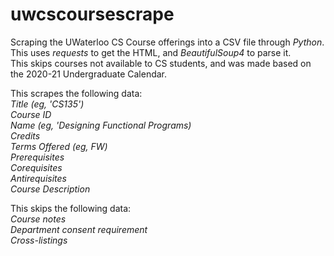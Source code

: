 # uwcscoursescrape
Scraping the UWaterloo CS Course offerings into a CSV file through *Python*. This uses *requests* to get the HTML, and *BeautifulSoup4* to parse it.\
This skips courses not available to CS students, and was made based on the 2020-21 Undergraduate Calendar.

This scrapes the following data:\
*Title (eg, 'CS135')\
Course ID\
Name (eg, 'Designing Functional Programs)\
Credits\
Terms Offered (eg, FW)\
Prerequisites\
Corequisites\
Antirequisites\
Course Description*

This skips the following data:\
*Course notes\
Department consent requirement\
Cross-listings*
